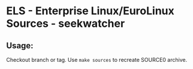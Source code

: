# ELS - Enterprise Linux/EuroLinux Sources - seekwatcher
 
## Usage:
  Checkout branch or tag. Use `make sources` to recreate  SOURCE0 archive.
